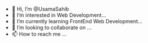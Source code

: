 - 👋 Hi, I’m @UsamaSahib
- 👀 I’m interested in Web Development...
- 🌱 I’m currently learning FrontEnd Web Development...
- 💞️ I’m looking to collaborate on ...
- 📫 How to reach me ...

<!---
UsamaSahib/UsamaSahib is a ✨ special ✨ repository because its `README.md` (this file) appears on your GitHub profile.
You can click the Preview link to take a look at your changes.
--->
